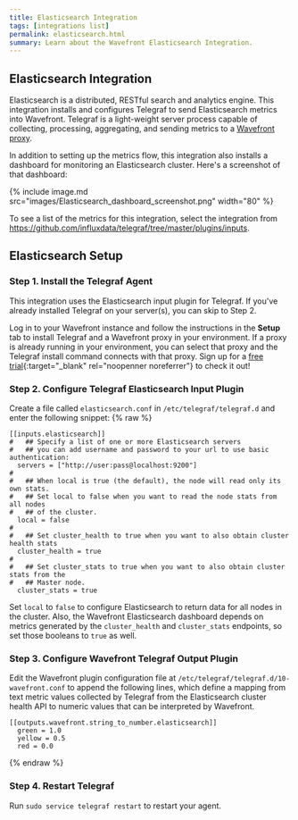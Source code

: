 ```yaml
---
title: Elasticsearch Integration
tags: [integrations list]
permalink: elasticsearch.html
summary: Learn about the Wavefront Elasticsearch Integration.
---
```

## Elasticsearch Integration

Elasticsearch is a distributed, RESTful search and analytics engine. This integration installs and configures Telegraf to send Elasticsearch metrics into Wavefront. Telegraf is a light-weight server process capable of collecting, processing, aggregating, and sending metrics to a [Wavefront proxy](https://docs.wavefront.com/proxies.html).

In addition to setting up the metrics flow, this integration also installs a dashboard for monitoring an Elasticsearch cluster.  Here's a screenshot of that dashboard:

{% include image.md src="images/Elasticsearch_dashboard_screenshot.png" width="80" %}


To see a list of the metrics for this integration, select the integration from <https://github.com/influxdata/telegraf/tree/master/plugins/inputs>.
## Elasticsearch Setup



### Step 1. Install the Telegraf Agent

This integration uses the Elasticsearch input plugin for Telegraf. If you've already installed Telegraf on your server(s), you can skip to Step 2.

Log in to your Wavefront instance and follow the instructions in the **Setup** tab to install Telegraf and a Wavefront proxy in your environment. If a proxy is already running in your environment, you can select that proxy and the Telegraf install command connects with that proxy. Sign up for a [free trial](http://wavefront.com/sign-up/?utm_source=docs.vmware.com&utm_medium=referral&utm_campaign=docs-front-page){:target="_blank" rel="noopenner noreferrer"} to check it out!

### Step 2. Configure Telegraf Elasticsearch Input Plugin

Create a file called `elasticsearch.conf` in `/etc/telegraf/telegraf.d` and enter the following snippet:
{% raw %}
```
[[inputs.elasticsearch]]
#   ## Specify a list of one or more Elasticsearch servers
#   ## you can add username and password to your url to use basic authentication:
  servers = ["http://user:pass@localhost:9200"]
#
#   ## When local is true (the default), the node will read only its own stats.
#   ## Set local to false when you want to read the node stats from all nodes
#   ## of the cluster.
  local = false
#
#   ## Set cluster_health to true when you want to also obtain cluster health stats
  cluster_health = true
#
#   ## Set cluster_stats to true when you want to also obtain cluster stats from the
#   ## Master node.
  cluster_stats = true
```
Set `local` to `false` to configure Elasticsearch to return data for all nodes in the cluster.  Also, the 
Wavefront Elasticsearch dashboard depends on metrics generated by the `cluster_health` and `cluster_stats` endpoints,
so set those booleans to `true` as well.

### Step 3. Configure Wavefront Telegraf Output Plugin
 
Edit the Wavefront plugin configuration file at `/etc/telegraf/telegraf.d/10-wavefront.conf` to append the following 
lines, which define a mapping from text metric values collected by Telegraf from the Elasticsearch cluster health API 
to numeric values that can be interpreted by Wavefront.

```
[[outputs.wavefront.string_to_number.elasticsearch]]
  green = 1.0
  yellow = 0.5
  red = 0.0
```
{% endraw %}

### Step 4. Restart Telegraf

Run `sudo service telegraf restart` to restart your agent.

